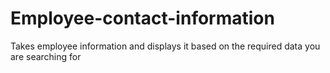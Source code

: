 # Employee-contact-information
Takes employee information and displays it based on the required data you are searching for
